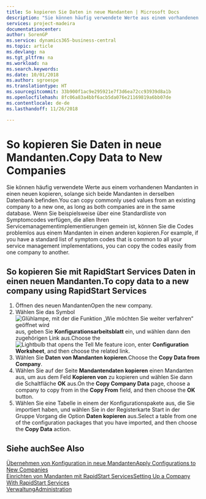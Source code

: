 ```yaml
---
title: So kopieren Sie Daten in neue Mandanten | Microsoft Docs
description: "Sie können häufig verwendete Werte aus einem vorhandenen Mandanten in einen neuen kopieren, solange sich beide Mandanten in derselben Datenbank befinden. Wenn Sie beispielsweise über eine Standardliste von Symptomcodes verfügen, die allen Ihren Servicemanagementimplementierungen gemein ist, können Sie die Codes problemlos aus einem Mandanten in einen anderen kopieren."
services: project-madeira
documentationcenter: 
author: SorenGP
ms.service: dynamics365-business-central
ms.topic: article
ms.devlang: na
ms.tgt_pltfrm: na
ms.workload: na
ms.search.keywords: 
ms.date: 10/01/2018
ms.author: sgroespe
ms.translationtype: HT
ms.sourcegitcommit: 33b900f1ac9e295921e7f3d6ea72cc93939d8a1b
ms.openlocfilehash: 8fc06a83a4bbf6acb5da076e21169819a6bb07de
ms.contentlocale: de-de
ms.lasthandoff: 11/26/2018

---
```

# <a name="copy-data-to-new-companies"></a><span data-ttu-id="9cd52-104">So kopieren Sie Daten in neue Mandanten.</span><span class="sxs-lookup"><span data-stu-id="9cd52-104">Copy Data to New Companies</span></span>
<span data-ttu-id="9cd52-105">Sie können häufig verwendete Werte aus einem vorhandenen Mandanten in einen neuen kopieren, solange sich beide Mandanten in derselben Datenbank befinden.</span><span class="sxs-lookup"><span data-stu-id="9cd52-105">You can copy commonly used values from an existing company to a new one, as long as both companies are in the same database.</span></span> <span data-ttu-id="9cd52-106">Wenn Sie beispielsweise über eine Standardliste von Symptomcodes verfügen, die allen Ihren Servicemanagementimplementierungen gemein ist, können Sie die Codes problemlos aus einem Mandanten in einen anderen kopieren.</span><span class="sxs-lookup"><span data-stu-id="9cd52-106">For example, if you have a standard list of symptom codes that is common to all your service management implementations, you can copy the codes easily from one company to another.</span></span>  

## <a name="to-copy-data-to-a-new-company-using-rapidstart-services"></a><span data-ttu-id="9cd52-107">So kopieren Sie mit RapidStart Services Daten in einen neuen Mandanten.</span><span class="sxs-lookup"><span data-stu-id="9cd52-107">To copy data to a new company using RapidStart Services</span></span>  
1. <span data-ttu-id="9cd52-108">Öffnen des neuen Mandanten</span><span class="sxs-lookup"><span data-stu-id="9cd52-108">Open the new company.</span></span>  
2. <span data-ttu-id="9cd52-109">Wählen Sie das Symbol ![Glühlampe, mit der die Funktion „Wie möchten Sie weiter verfahren“ geöffnet wird](media/ui-search/search_small.png "Wie möchten Sie weiter verfahren?") aus, geben Sie **Konfigurationsarbeitsblatt** ein, und wählen dann den zugehörigen Link aus.</span><span class="sxs-lookup"><span data-stu-id="9cd52-109">Choose the ![Lightbulb that opens the Tell Me feature](media/ui-search/search_small.png "Tell me what you want to do") icon, enter **Configuration Worksheet**, and then choose the related link.</span></span>  
3. <span data-ttu-id="9cd52-110">Wählen Sie **Daten von Mandanten kopieren**.</span><span class="sxs-lookup"><span data-stu-id="9cd52-110">Choose the **Copy Data from Company**.</span></span>  
4. <span data-ttu-id="9cd52-111">Wählen Sie auf der Seite **Mandantendaten kopieren** einen Mandanten aus, um aus dem Feld **Kopieren von** zu kopieren und wählen Sie dann die Schaltfläche **OK** aus.</span><span class="sxs-lookup"><span data-stu-id="9cd52-111">On the **Copy Company Data** page, choose a company to copy from in the **Copy From** field, and then choose the **OK** button.</span></span>  
5. <span data-ttu-id="9cd52-112">Wählen Sie eine Tabelle in einem der Konfigurationspakete aus, die Sie importiert haben, und wählen Sie in der Registerkarte Start in der Gruppe Vorgang die Option **Daten kopieren** aus.</span><span class="sxs-lookup"><span data-stu-id="9cd52-112">Select a table from one of the configuration packages that you have imported, and then choose the **Copy Data** action.</span></span>

## <a name="see-also"></a><span data-ttu-id="9cd52-113">Siehe auch</span><span class="sxs-lookup"><span data-stu-id="9cd52-113">See Also</span></span>
[<span data-ttu-id="9cd52-114">Übernehmen von Konfiguration in neue Mandanten</span><span class="sxs-lookup"><span data-stu-id="9cd52-114">Apply Configurations to New Companies</span></span>](admin-apply-configuration-to-new-companies.md)  
[<span data-ttu-id="9cd52-115">Einrichten von Mandanten mit RapidStart Services</span><span class="sxs-lookup"><span data-stu-id="9cd52-115">Setting Up a Company With RapidStart Services</span></span>](admin-set-up-a-company-with-rapidstart.md)  
[<span data-ttu-id="9cd52-116">Verwaltung</span><span class="sxs-lookup"><span data-stu-id="9cd52-116">Administration</span></span>](admin-setup-and-administration.md)

